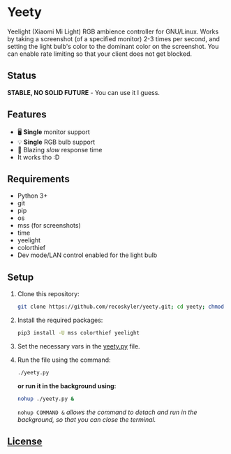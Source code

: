 # Yeety

Yeelight (Xiaomi Mi Light) RGB ambience controller for GNU/Linux. Works by taking a screenshot (of a specified monitor) 2-3 times per second, and setting the light bulb's color to the dominant color on the screenshot. You can enable rate limiting so that your client does not get blocked.

## Status

**STABLE, NO SOLID FUTURE** - You can use it I guess.

## Features

- 🖥 **Single** monitor support
- 💡 **Single** RGB bulb support
- 🐌 Blazing *slow* response time
- It works tho :D

## Requirements

- Python 3+
- git
- pip
- os
- mss (for screenshots)
- time
- yeelight
- colorthief
- Dev mode/LAN control enabled for the light bulb

## Setup

1. Clone this repository:

    ```bash
    git clone https://github.com/recoskyler/yeety.git; cd yeety; chmod +x yeety.py
    ```

2. Install the required packages:

    ```bash
    pip3 install -U mss colorthief yeelight
    ```

3. Set the necessary vars in the [yeety.py](yeety.py) file.
4. Run the file using the command:

    ```bash
    ./yeety.py
    ```

    **or run it in the background using:**

    ```bash
    nohup ./yeety.py &
    ```

    `nohup COMMAND &` *allows the command to detach and run in the background, so that you can close the terminal.*

## [License](LICENSE)
